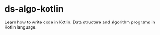 # ds-algo-kotlin
Learn how to write code in Kotlin. Data structure and algorithm programs in Kotlin language.
